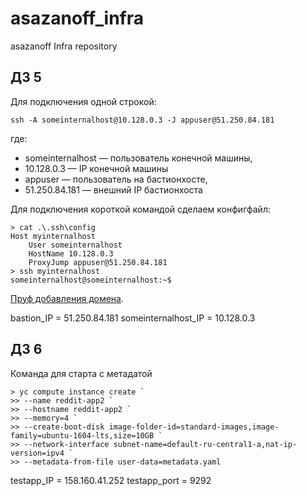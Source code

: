 # asazanoff_infra
asazanoff Infra repository

## ДЗ 5
Для подключения одной строкой:

    ssh -A someinternalhost@10.128.0.3 -J appuser@51.250.84.181

где:
* someinternalhost — пользователь конечной машины,
* 10.128.0.3 — IP конечной машины
* appuser — пользователь на бастионхосте,
* 51.250.84.181 — внешний IP бастионхоста

Для подключения короткой командой сделаем конфигфайл:

    > cat .\.ssh\config
    Host myinternalhost
        User someinternalhost
        HostName 10.128.0.3
        ProxyJump appuser@51.250.84.181
    > ssh myinternalhost
    someinternalhost@someinternalhost:~$

[Пруф добавления домена](https://xn--e1adnf2fb.xn--p1ai/labt-letsen-proof.PNG).

bastion_IP = 51.250.84.181
someinternalhost_IP = 10.128.0.3


## ДЗ 6

Команда для старта с метадатой

    > yc compute instance create `
    >> --name reddit-app2 `
    >> --hostname reddit-app2 `
    >> --memory=4 `
    >> --create-boot-disk image-folder-id=standard-images,image-family=ubuntu-1604-lts,size=10GB `
    >> --network-interface subnet-name=default-ru-central1-a,nat-ip-version=ipv4 `
    >> --metadata-from-file user-data=metadata.yaml


testapp_IP = 158.160.41.252
testapp_port = 9292
